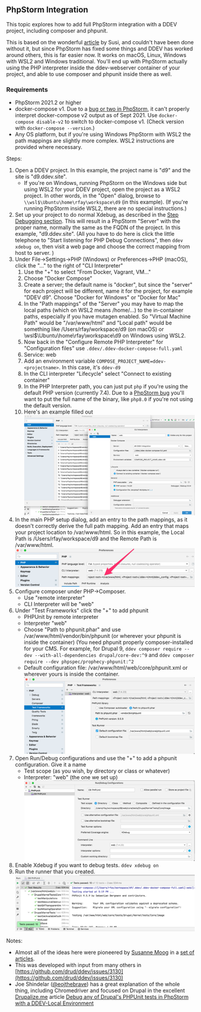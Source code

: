 ## PhpStorm Integration

This topic explores how to add full PhpStorm integration with a DDEV project, including composer and phpunit.

This is based on the wonderful [article](https://susi.dev/fully-integrate-ddev-and-phpstorm-including-unit-tests-with-coverage-update-2021) by Susi, and couldn't have been done without it, but since PhpStorm has fixed some things and DDEV has worked around others, this is far easier now. It works on macOS, Linux, Windows with WSL2 and Windows traditional. You'll end up with PhpStorm actually using the PHP interpreter inside the ddev-webserver container of your project, and able to use composer and phpunit inside there as well.

### Requirements

- PhpStorm 2021.2 or higher
- docker-compose v1. Due to a [bug or two in PhpStorm](https://youtrack.jetbrains.com/issue/WI-61205), it can't properly interpret docker-compose v2 output as of Sept 2021.  Use `docker-compose disable-v2` to switch to docker-compose v1. (Check version with `docker-compose --version`.)
- Any OS platform, but if you're using Windows PhpStorm with WSL2 the path mappings are slightly more complex. WSL2 instructions are provided where necessary.

Steps:

1. Open a DDEV project. In this example, the project name is "d9" and the site is "d9.ddev.site".
    - If you're on Windows, running PhpStorm on the Windows side but  using WSL2 for your DDEV project, open the project as a WSL2 project. In other words, in the "Open" dialog, browse to `\\wsl$\Ubuntu\home\rfay\workspace\d9` (in this example). (If you're running PhpStorm inside WSL2, there are no special instructions.)
2. Set up your project to do normal Xdebug, as described in the [Step Debugging section](../step-debugging.md). This will result in a PhpStorm "Server" with the proper name, normally the same as the FQDN of the project. In this example, "d9.ddev.site". (All you have to do here is click the little telephone to "Start listening for PHP Debug Connections", then `ddev xdebug on`, then visit a web page and choose the correct mapping from host to server. )
3. Under File→Settings→PHP (Windows) or Preferences→PHP (macOS), click the "..." to the right of "CLI Interpreter"
    1. Use the "+" to select "From Docker, Vagrant, VM..."
    2. Choose "Docker Compose"
    3. Create a server; the default name is "docker", but since the "server" for each project will be different, name it for the project, for example "DDEV d9". Choose "Docker for Windows" or "Docker for Mac"
    4. In the "Path mappings" of the "Server" you may have to map the local paths (which on WSL2 means /home/...) to the in-container paths, especially if you have mutagen enabled. So "Virtual Machine Path" would be "/var/www/html" and "Local path" would be something like /Users/rfay/workspace/d9 (on macOS) or \\wsl$\Ubuntu\home\rfay\workspace\d9 on Windows using WSL2.
    5. Now back in the "Configure Remote PHP Interpreter" for "Configuration files" use `.ddev/.ddev-docker-compose-full.yaml`
    6. Service: web
    7. Add an environment variable `COMPOSE_PROJECT_NAME=ddev-<projectname>`. In this case, it's `ddev-d9`
    8. In the CLI interpreter "Lifecycle" select "Connect to existing container"
    9. In the PHP Interpreter path, you can just put `php` if you're using the default PHP version (currently 7.4). Due to a [PhpStorm bug](https://youtrack.jetbrains.com/issue/WI-62463) you'll want to put the full name of the binary, like `php8.0` if you're not using the default version.
    10. Here's an example filled out ![example configuration](images/cli_interpreter.png)
4. In the main PHP setup dialog, add an entry to the path mappings, as it doesn't correctly derive the full path mapping. Add an entry that maps your project location to /var/www/html. So in this example, the Local Path is /Users/rfay/workspace/d9 and the Remote Path is /var/www/html. ![example mapping](images/mapping.png)
5. Configure composer under PHP→Composer.
    - Use "remote interpreter"
    - CLI Interpreter will be "web"
6. Under "Test Frameworks" click the "+" to add phpunit
    - PHPUnit by remote interpreter
    - Interpreter "web"
    - Choose "Path to phpunit.phar" and use /var/www/html/vendor/bin/phpunit (or wherever your phpunit is inside the container) (You need phpunit properly composer-installed for your CMS. For example, for Drupal 9, `ddev composer require --dev --with-all-dependencies drupal/core-dev:^9`  and `ddev composer require --dev phpspec/prophecy-phpunit:^2`
    - Default configuration file: /var/www/html/web/core/phpunit.xml or wherever yours is inside the container.
   ![Example config](images/phpunit_setup.png)
7. Open Run/Debug configurations and use the "+" to add a phpunit configuration. Give it a name
    - Test scope (as you wish, by directory or class or whatever)
    - Interpreter: "web" (the one we set up)
   ![Run-debug configuration](images/run_debug_config.png)
8. Enable Xdebug if you want to debug tests. `ddev xdebug on`
9. Run the runner that you created. ![Example phpunit run](images/example_phpunit_run.png)

Notes:

- Almost all of the ideas here were pioneered by [Susanne Moog](https://susi.dev/) in a [set of articles](https://susi.dev/fully-integrate-ddev-and-phpstorm-including-unit-tests-with-coverage-update-2021).
- This was developed with input from many others in [https://github.com/drud/ddev/issues/3130](https://github.com/drud/ddev/issues/3130)
- Joe Shindelar ([@eojthebrave](https://www.drupal.org/u/eojthebrave)) has a great explanation of the whole thing, including Chromedriver and focused on Drupal in the excellent [Drupalize.me](http://drupalize.me) article [Debug any of Drupal's PHPUnit tests in PhpStorm with a DDEV-Local Environment](https://drupalize.me/blog/debug-any-drupals-phpunit-tests-phpstorm-ddev-local-environment)
